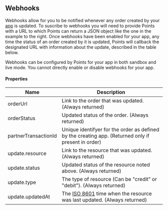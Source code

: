 ## Webhooks

Webhooks allow for you to be notified whenever any order created by your [app](#apps) is updated. To suscribe to webhooks you will need to provide Points with a URL to which Points can return a JSON object like the one in the example to the right. Once webhooks have been enabled for your app, any time the status of an order created by it is updated, Points will callback the designated URL with information about the update, described in the table below. 

Webhooks can be configured by Points for your app in both sandbox and live mode. You cannot directly enable or disable webhooks for your app.

#### Properties

<table>
    <thead>
        <tr>
            <th>Name</th>
            <th>Description</th>
        </tr>
    </thead>
    <tbody>
        <tr>
            <td>orderUrl</td>
            <td>Link to the order that was updated. (Always returned)</td>
        </tr>
        <tr>
            <td>orderStatus</td>
            <td>Updated status of the order. (Always returned)</td>
        </tr>
        <tr>
            <td>partnerTransactionId</td>
            <td>Unique identifyer for the order as defined by the creating app. (Returned only if present in order)</td>
        </tr>
        <tr>
            <td>update.resource</td>
            <td>Link to the resource that was updated. (Always returned)</td>
        </tr>
        <tr>
            <td>update.status</td>
            <td>Updated status of the resource noted above. (Always returned)</td>
        </tr>
        <tr>
            <td>update.type</td>
            <td>The type of resource (Can be "credit" or "debit"). (Always returned)</td>
        </tr>
        <tr>
            <td>update.updatedAt</td>
            <td>The <a href="http://en.wikipedia.org/wiki/ISO_8601">ISO 8601</a> time when the resource was last updated. (Always returned)</td>
        </tr>
    </tbody>
</table>
